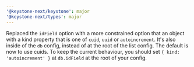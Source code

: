 ```yaml
---
'@keystone-next/keystone': major
'@keystone-next/types': major
---
```


Replaced the `idField` option with a more constrained option that an object with a kind property that is one of `cuid`, `uuid` or `autoincrement`. It's also inside of the `db` config, instead of at the root of the list config. The default is now to use cuids. To keep the current behaviour, you should set `{ kind: 'autoincrement' }` at `db.idField` at the root of your config.
